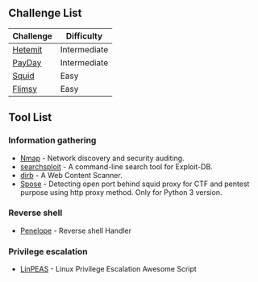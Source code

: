 
## Challenge List

|Challenge|Difficulty|
|-|-|
|[Hetemit](Proving%20Grounds%20Practice/Hetemit.md)|Intermediate|
|[PayDay](Proving%20Grounds%20Practice/PayDay.md)|Intermediate|
|[Squid](Proving%20Grounds%20Practice/Squid.md)|Easy|
|[Flimsy](Proving%20Grounds%20Practice/Flimsy.md)|Easy|


## Tool List

### Information gathering
- [Nmap](https://nmap.org/) - Network discovery and security auditing.
- [searchsploit](https://www.exploit-db.com/) - A command-line search tool for Exploit-DB.
- [dirb](https://dirb.sourceforge.net/) - A Web Content Scanner.
- [Spose](https://github.com/aancw/spose) - Detecting open port behind squid proxy for CTF and pentest purpose using http proxy method. Only for Python 3 version.

### Reverse shell
- [Penelope](https://github.com/brightio/penelope) - Reverse shell Handler

### Privilege escalation
- [LinPEAS](https://github.com/peass-ng/PEASS-ng/tree/master/linPEAS) - Linux Privilege Escalation Awesome Script

